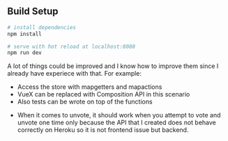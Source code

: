 ## Build Setup

``` bash
# install dependencies
npm install

# serve with hot reload at localhost:8080
npm run dev

```
A lot of things could be improved and I know how to improve them since I already have experiece with that.
For example:
- Access the store with mapgetters and mapactions
- VueX can be replaced with Composition API in this scenario
- Also tests can be wrote on top of the functions

* When it comes to unvote, it should work when you attempt to vote and unvote one time only because the API that I created does not behave correctly on Heroku so it is not frontend issue but backend.

